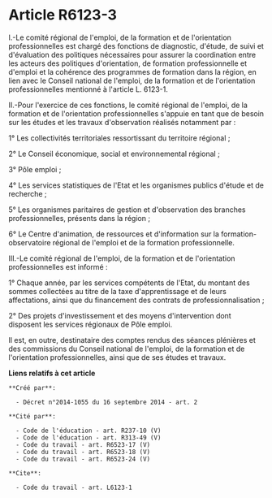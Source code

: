 # Article R6123-3

I.-Le comité régional de l'emploi, de la formation et de l'orientation professionnelles est chargé des fonctions de
diagnostic, d'étude, de suivi et d'évaluation des politiques nécessaires pour assurer la coordination entre les acteurs des
politiques d'orientation, de formation professionnelle et d'emploi et la cohérence des programmes de formation dans la
région, en lien avec le Conseil national de l'emploi, de la formation et de l'orientation professionnelles mentionné à
l'article L. 6123-1.

II.-Pour l'exercice de ces fonctions, le comité régional de l'emploi, de la formation et de l'orientation professionnelles
s'appuie en tant que de besoin sur les études et les travaux d'observation réalisés notamment par : 

1° Les collectivités territoriales ressortissant du territoire régional ; 

2° Le Conseil économique, social et environnemental régional ; 

3° Pôle emploi ; 

4° Les services statistiques de l'Etat et les organismes publics d'étude et de recherche ; 

5° Les organismes paritaires de gestion et d'observation des branches professionnelles, présents dans la région ; 

6° Le Centre d'animation, de ressources et d'information sur la formation-observatoire régional de l'emploi et de la
formation professionnelle. 

III.-Le comité régional de l'emploi, de la formation et de l'orientation professionnelles est informé : 

1° Chaque année, par les services compétents de l'Etat, du montant des sommes collectées au titre de la taxe d'apprentissage
et de leurs affectations, ainsi que du financement des contrats de professionnalisation ; 

2° Des projets d'investissement et des moyens d'intervention dont disposent les services régionaux de Pôle emploi. 

Il est, en outre, destinataire des comptes rendus des séances plénières et des commissions du Conseil national de l'emploi,
de la formation et de l'orientation professionnelles, ainsi que de ses études et travaux.

**Liens relatifs à cet article**

	**Créé par**:

	  - Décret n°2014-1055 du 16 septembre 2014 - art. 2

	**Cité par**:

	  - Code de l'éducation - art. R237-10 (V)
	  - Code de l'éducation - art. R313-49 (V)
	  - Code du travail - art. R6523-17 (V)
	  - Code du travail - art. R6523-18 (V)
	  - Code du travail - art. R6523-24 (V)

	**Cite**:

	  - Code du travail - art. L6123-1
